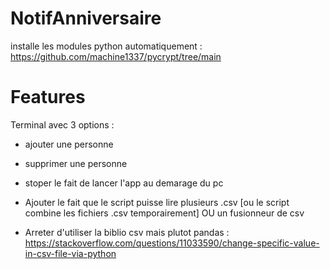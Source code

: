# NotifAnniversaire

installe les modules python automatiquement : https://github.com/machine1337/pycrypt/tree/main



# Features

Terminal avec 3 options :
- ajouter une personne
- supprimer une personne
- stoper le fait de lancer l'app au demarage du pc

- Ajouter le fait que le script puisse lire plusieurs .csv [ou le script combine les fichiers .csv temporairement] OU un fusionneur de csv

- Arreter d'utiliser la biblio csv mais plutot pandas : https://stackoverflow.com/questions/11033590/change-specific-value-in-csv-file-via-python
